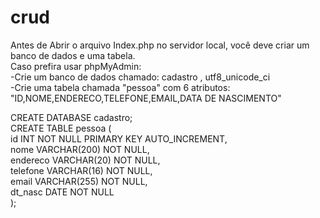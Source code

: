# crud
Antes de Abrir o arquivo Index.php no servidor local, você deve criar um banco de dados e uma tabela.	<BR>
Caso prefira usar phpMyAdmin:	<BR>
-Crie um banco de dados chamado: cadastro , utf8_unicode_ci		<BR>
-Crie uma tabela chamada "pessoa" com 6 atributos: "ID,NOME,ENDERECO,TELEFONE,EMAIL,DATA DE NASCIMENTO"	<BR>
	
CREATE DATABASE cadastro;	<BR>
CREATE TABLE pessoa (	<BR>
            id INT NOT NULL PRIMARY KEY AUTO_INCREMENT,	<BR>
            nome VARCHAR(200) NOT NULL,	<BR>
            endereco VARCHAR(20) NOT NULL,	<BR>
            telefone VARCHAR(16) NOT NULL,	<BR>
            email VARCHAR(255) NOT NULL,	<BR>
            dt_nasc DATE NOT NULL	<BR>
            );	<BR>
